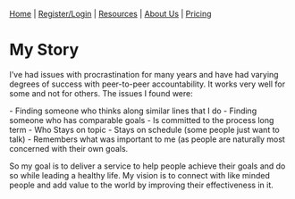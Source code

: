 [Home](index.md) | [Register/Login](login.md) | [Resources](resources.md) | [About Us](about.md) | [Pricing](price.md)

# My Story
<p>
I’ve had issues with procrastination for many years and have had varying degrees of success with peer-to-peer accountability. It works very well for some and not for others. The issues I found were: 
<p>
- Finding someone who thinks along similar lines that I do 
- Finding someone who has comparable goals
- Is committed to the process long term
- Who Stays on topic 
- Stays on schedule (some people just want to talk)
- Remembers what was important to me (as people are naturally most concerned with their own goals.

So my goal is to deliver a service to help people achieve their goals and do so while leading a healthy life. My vision is to connect with like minded people and add value to the world by improving their effectiveness in it.
